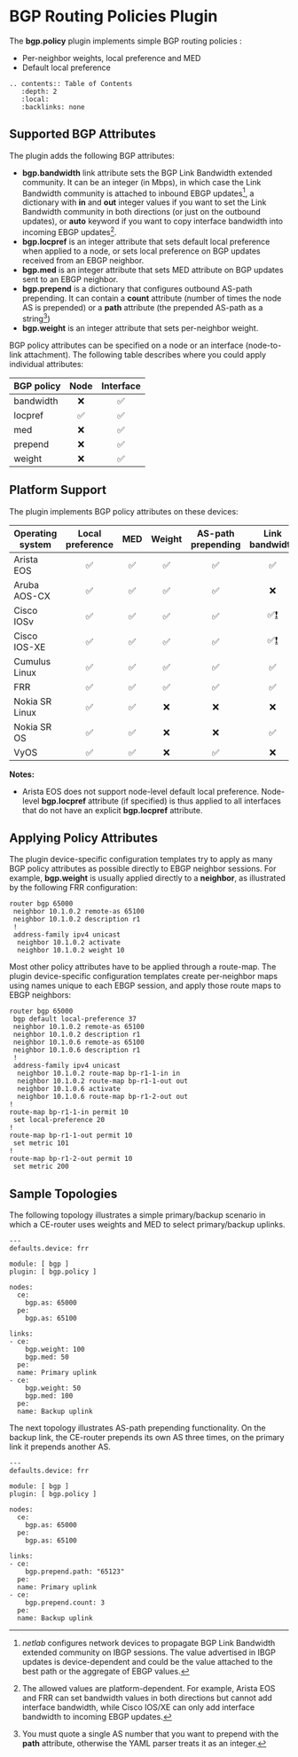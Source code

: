 # BGP Routing Policies Plugin

The **bgp.policy** plugin implements simple BGP routing policies :

* Per-neighbor weights, local preference and MED
* Default local preference

```eval_rst
.. contents:: Table of Contents
   :depth: 2
   :local:
   :backlinks: none
```

## Supported BGP Attributes

The plugin adds the following BGP attributes:

* **bgp.bandwidth** link attribute sets the BGP Link Bandwidth extended community. It can be an integer (in Mbps), in which case the Link Bandwidth community is attached to inbound EBGP updates[^BCP], a dictionary with **in** and **out** integer values if you want to set the Link Bandwidth community in both directions (or just on the outbound updates), or **auto** keyword if you want to copy interface bandwidth into incoming EBGP updates[^PSV].
* **bgp.locpref** is an integer attribute that sets default local preference when applied to a node, or sets local preference on BGP updates received from an EBGP neighbor.
* **bgp.med** is an integer attribute that sets MED attribute on BGP updates sent to an EBGP neighbor.
* **bgp.prepend** is a dictionary that configures outbound AS-path prepending. It can contain a **count** attribute (number of times the node AS is prepended) or a **path** attribute (the prepended AS-path as a string[^ASPS])
* **bgp.weight** is an integer attribute that sets per-neighbor weight.

[^BCP]: _netlab_ configures network devices to propagate BGP Link Bandwidth extended community on IBGP sessions. The value advertised in IBGP updates is device-dependent and could be the value attached to the best path or the aggregate of EBGP values.

[^PSV]: The allowed values are platform-dependent. For example, Arista EOS and FRR can set bandwidth values in both directions but cannot add interface bandwidth, while Cisco IOS/XE can only add interface bandwidth to incoming EBGP updates.

[^ASPS]: You must quote a single AS number that you want to prepend with the **path** attribute, otherwise the YAML parser treats it as an integer.

BGP policy attributes can be specified on a node or an interface (node-to-link attachment). The following table describes where you could apply individual attributes:

| BGP policy | Node | Interface |
|------------|:----:|:---------:|
| bandwidth  |  ❌   |    ✅     |
| locpref    |  ✅  |    ✅     |
| med        |  ❌   |    ✅     |
| prepend    |  ❌   |    ✅     |
| weight     |  ❌   |    ✅     |

## Platform Support

The plugin implements BGP policy attributes on these devices:

| Operating system    | Local<br>preference | MED | Weight | AS-path<br>prepending | Link<br>bandwidth |
|---------------------|:----:|:----:|:----:|:-----:|:----:|
| Arista EOS          |  ✅  |  ✅  |  ✅  |  ✅  |  ✅  |
| Aruba AOS-CX        |  ✅  |  ✅  |  ✅  |  ✅  |   ❌  |
| Cisco IOSv          |  ✅  |  ✅  |  ✅  |  ✅  |  ✅[❗](caveats-iosv) |
| Cisco IOS-XE        |  ✅  |  ✅  |  ✅  |  ✅  |  ✅[❗](caveats-iosv) |
| Cumulus Linux       |  ✅  |  ✅  |  ✅  |  ✅  |  ✅  |
| FRR                 |  ✅  |  ✅  |  ✅  |  ✅  |  ✅  |
| Nokia SR Linux      |  ✅  |  ✅  |  ❌  |   ❌  |   ❌  |
| Nokia SR OS         |  ✅  |  ✅  |  ❌  |   ❌  |  ✅  |
| VyOS                |  ✅  |  ✅  |  ❌  |   ✅  |   ❌  |

**Notes:**

* Arista EOS does not support node-level default local preference. Node-level **bgp.locpref** attribute (if specified) is thus applied to all interfaces that do not have an explicit **bgp.locpref** attribute.

## Applying Policy Attributes

The plugin device-specific configuration templates try to apply as many BGP policy attributes as possible directly to EBGP neighbor sessions. For example, **bgp.weight** is usually applied directly to a **neighbor**, as illustrated by the following FRR configuration:

```
router bgp 65000
 neighbor 10.1.0.2 remote-as 65100
 neighbor 10.1.0.2 description r1
 !
 address-family ipv4 unicast
  neighbor 10.1.0.2 activate
  neighbor 10.1.0.2 weight 10
```

Most other policy attributes have to be applied through a route-map. The plugin device-specific configuration templates create per-neighbor maps using names unique to each EBGP session, and apply those route maps to EBGP neighbors:

```
router bgp 65000
 bgp default local-preference 37
 neighbor 10.1.0.2 remote-as 65100
 neighbor 10.1.0.2 description r1
 neighbor 10.1.0.6 remote-as 65100
 neighbor 10.1.0.6 description r1
 !
 address-family ipv4 unicast
  neighbor 10.1.0.2 route-map bp-r1-1-in in
  neighbor 10.1.0.2 route-map bp-r1-1-out out
  neighbor 10.1.0.6 activate
  neighbor 10.1.0.6 route-map bp-r1-2-out out
!
route-map bp-r1-1-in permit 10
 set local-preference 20
!
route-map bp-r1-1-out permit 10
 set metric 101
!
route-map bp-r1-2-out permit 10
 set metric 200
```

## Sample Topologies

The following topology illustrates a simple primary/backup scenario in which a CE-router uses weights and MED to select primary/backup uplinks.

```
---
defaults.device: frr

module: [ bgp ]
plugin: [ bgp.policy ]

nodes:
  ce:
    bgp.as: 65000
  pe:
    bgp.as: 65100

links:
- ce:
    bgp.weight: 100
    bgp.med: 50
  pe:
  name: Primary uplink
- ce:
    bgp.weight: 50
    bgp.med: 100
  pe:
  name: Backup uplink
```

The next topology illustrates AS-path prepending functionality. On the backup link, the CE-router prepends its own AS three times, on the primary link it prepends another AS.

```
---
defaults.device: frr

module: [ bgp ]
plugin: [ bgp.policy ]

nodes:
  ce:
    bgp.as: 65000
  pe:
    bgp.as: 65100

links:
- ce:
    bgp.prepend.path: "65123"
  pe:
  name: Primary uplink
- ce:
    bgp.prepend.count: 3
  pe:
  name: Backup uplink
```
